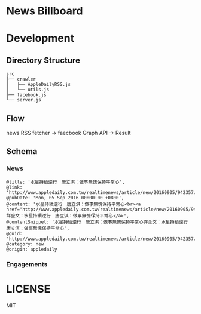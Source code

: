 # News Billboard

# Development

## Directory Structure

```
src
├── crawler               
│   ├── AppleDailyRSS.js
│   └── utils.js
├── facebook.js
└── server.js
```

## Flow

news RSS fetcher -> faecbook Graph API -> Result

## Schema

### News

```
@title: '水星持續逆行　唐立淇：做事無愧保持平常心',
@link: 'http://www.appledaily.com.tw/realtimenews/article/new/20160905/942357//',
@pubDate: 'Mon, 05 Sep 2016 00:00:00 +0800',
@content: '水星持續逆行　唐立淇：做事無愧保持平常心<br><a href="http://www.appledaily.com.tw/realtimenews/article/new/20160905/942357/">詳全文：水星持續逆行　唐立淇：做事無愧保持平常心</a>',
@contentSnippet: '水星持續逆行　唐立淇：做事無愧保持平常心詳全文：水星持續逆行　唐立淇：做事無愧保持平常心',
@guid: 'http://www.appledaily.com.tw/realtimenews/article/new/20160905/942357//'
@category: new
@origin: appledaily
```

### Engagements


# LICENSE

MIT
